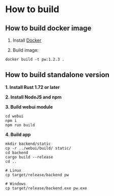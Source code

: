 # How to build

## How to build docker image

1. Install [Docker](https://docs.docker.com/engine/install/)

2. Build image:

```shell
docker build -t pw:1.2.3 .
```

## How to build standalone version

**1. Install Rust 1.72 or later**

**2. Install NodeJS and npm**

**3. Build webui module**

```shell
cd webui
npm i
npm run build
```

**4. Build app**

```shell
mkdir backend/static
cp -r ../webui/build/ static/
cd backend
cargo build --release
cd ..

# Linux
cp target/release/backend pw

# Windows
cp target/release/backend.exe pw.exe
```